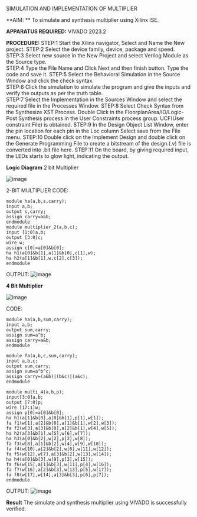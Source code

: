 SIMULATION AND IMPLEMENTATION OF MULTIPLIER

**AIM: **
 To simulate and synthesis multiplier using Xilinx ISE.

**APPARATUS REQUIRED:**
VIVADO 2023.2
  
**PROCEDURE:**
STEP:1  Start  the Xilinx navigator, Select and Name the New project.
STEP:2  Select the device family, device, package and speed.       
STEP:3  Select new source in the New Project and select Verilog Module as the Source type.                       
STEP:4  Type the File Name and Click Next and then finish button. Type the code and save it.
STEP:5  Select the Behavioral Simulation in the Source Window and click the check syntax.                       
STEP:6  Click the simulation to simulate the program and  give the inputs and verify the outputs as per the truth table.               
STEP:7  Select the Implementation in the Sources Window and select the required file in the Processes Window.
STEP:8  Select Check Syntax from the Synthesize  XST Process. Double Click in the  FloorplanArea/IO/Logic-Post Synthesis process in the User Constraints process group. UCF(User constraint File) is obtained. 
STEP:9  In the Design Object List Window, enter the pin location for each pin in the Loc column Select save from the File menu.
STEP:10 Double click on the Implement Design and double click on the Generate Programming File to create a bitstream of the design.(.v) file is converted into .bit file here.
STEP:11  On the board, by giving required input, the LEDs starts to glow light, indicating the output.

**Logic Diagram**
2 bit Multiplier

![image](https://github.com/navaneethans/VLSI-LAB-EXP-3/assets/6987778/7713750f-65e6-41c0-8082-5005eac4031c)

2-BIT MULTIPLIER
CODE:
```
module ha(a,b,s,carry);
input a,b;
output s,carry;
assign carry=a&b;
endmodule
module multiplier_2(a,b,c);
input [1:0]a,b;
output [3:0]c;
wire w;
assign c[0]=a[0]&b[0];
ha h1(a[0]&b[1],a[1]&b[0],c[1],w);
ha h2(a[1]&b[1],w,c[2],c[3]);
endmodule
```
OUTPUT:
![image](https://github.com/kamali109/VLSI-LAB-EXP-3/assets/160600794/f717d104-2f83-491a-8fa6-0a296eb338e3)

**4 Bit Multiplier**

![image](https://github.com/navaneethans/VLSI-LAB-EXP-3/assets/6987778/d95215dd-8cf1-4e08-93cc-96adfdd7fbdc)

CODE:
```
module ha(a,b,sum,carry);
input a,b;
output sum,carry;
assign sum=a^b;
assign carry=a&b;
endmodule

module fa(a,b,c,sum,carry);
input a,b,c;
output sum,carry;
assign sum=a^b^c;
assign carry=(a&b)|(b&c)|(a&c);
endmodule

module multi_4(a,b,p);
input[3:0]a,b;
output [7:0]p;
wire [17:1]w;
assign p[0]=a[0]&b[0];
ha h1(a[1]&b[0],a[0]&b[1],p[1],w[1]);
fa f1(w[1],a[2]&b[0],a[1]&b[1],w[2],w[3]);
fa f2(w[3],a[3]&b[0],a[2]&b[1],w[4],w[5]);
ha h2(a[3]&b[1],w[5],w[6],w[7]);
ha h3(a[0]&b[2],w[2],p[2],w[8]);
fa f3(w[8],a[1]&b[2],w[4],w[9],w[10]);
fa f4(w[10],a[2]&b[2],w[6],w[11],w[12]);
fa f5(w[12],w[7],a[3]&b[2],w[13],w[14]);
ha h4(a[0]&b[3],w[9],p[3],w[15]);
fa f6(w[15],a[1]&b[3],w[11],p[4],w[16]);
fa f7(w[16],a[2]&b[3],w[13],p[5],w[17]);
fa f8(w[17],w[14],a[3]&b[3],p[6],p[7]);
endmodule
```
OUTPUT:
![image](https://github.com/kamali109/VLSI-LAB-EXP-3/assets/160600794/40e62a4d-e2a4-41c9-8678-5f051b4a439f)

**Result**
The simulate and synthesis multiplier using VIVADO is successfully verified.


